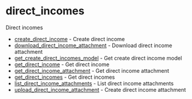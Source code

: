 # direct_incomes

Direct incomes


* [create_direct_income](createdirectincome.md) - Create direct income
* [download_direct_income_attachment](downloaddirectincomeattachment.md) - Download direct income attachment
* [get_create_direct_incomes_model](getcreatedirectincomesmodel.md) - Get create direct income model
* [get_direct_income](getdirectincome.md) - Get direct income
* [get_direct_income_attachment](getdirectincomeattachment.md) - Get direct income attachment
* [get_direct_incomes](getdirectincomes.md) - Get direct incomes
* [list_direct_income_attachments](listdirectincomeattachments.md) - List direct income attachments
* [upload_direct_income_attachment](uploaddirectincomeattachment.md) - Create direct income attachment